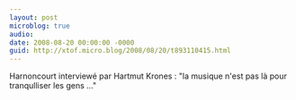 ```yaml
---
layout: post
microblog: true
audio: 
date: 2008-08-20 00:00:00 -0000
guid: http://xtof.micro.blog/2008/08/20/t893110415.html
---
```

Harnoncourt interviewé par Hartmut Krones : "la musique n'est pas là pour tranqulliser les gens ..."
